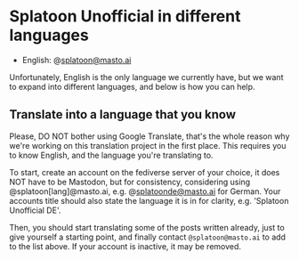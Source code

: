 # Splatoon Unofficial in different languages

- English: @splatoon@masto.ai

Unfortunately, English is the only language we currently have, but we want to expand into different languages, and below is how you can help.

## Translate into a language that you know

Please, DO NOT bother using Google Translate, that's the whole reason why we're working on this translation project in the first place. This requires you to know English, and the language you're translating to.

To start, create an account on the fediverse server of your choice, it does NOT have to be Mastodon, but for consistency, considering using @splatoon[lang]@masto.ai, e.g. @splatoonde@masto.ai for German. Your accounts title should also state the language it is in for clarity, e.g. 'Splatoon Unofficial DE'.

Then, you should start translating some of the posts written already, just to give yourself a starting point, and finally contact `@splatoon@masto.ai` to add to the list above. If your account is inactive, it may be removed.
